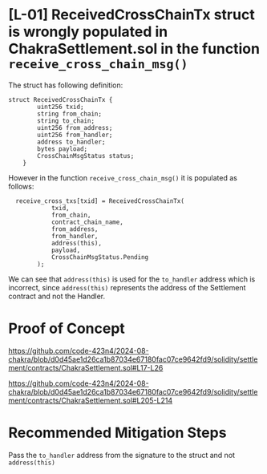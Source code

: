 # [L-01] ReceivedCrossChainTx struct is wrongly populated in ChakraSettlement.sol in the function `receive_cross_chain_msg()`
The struct has following definition: 
```
struct ReceivedCrossChainTx {
        uint256 txid;
        string from_chain;
        string to_chain;
        uint256 from_address;
        uint256 from_handler;
        address to_handler;
        bytes payload;
        CrossChainMsgStatus status;
    }
``` 
However in the function `receive_cross_chain_msg()` it is populated as follows: 
```
  receive_cross_txs[txid] = ReceivedCrossChainTx(
            txid,
            from_chain,
            contract_chain_name,
            from_address,
            from_handler,
            address(this),
            payload,
            CrossChainMsgStatus.Pending
        );
```

We can see that `address(this)` is used for the `to_handler` address which is incorrect, since `address(this)` represents the address of the Settlement contract and not the Handler. 

# Proof of Concept 
https://github.com/code-423n4/2024-08-chakra/blob/d0d45ae1d26ca1b87034e67180fac07ce9642fd9/solidity/settlement/contracts/ChakraSettlement.sol#L17-L26

https://github.com/code-423n4/2024-08-chakra/blob/d0d45ae1d26ca1b87034e67180fac07ce9642fd9/solidity/settlement/contracts/ChakraSettlement.sol#L205-L214

# Recommended Mitigation Steps
Pass the `to_handler` address from the signature to the struct and not `address(this)`
